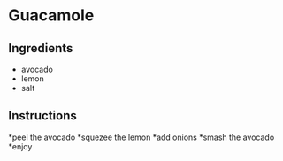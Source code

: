 # Guacamole
## Ingredients
* avocado
* lemon
* salt
## Instructions
*peel the avocado
*squezee the lemon
*add onions
*smash the avocado
*enjoy
